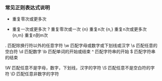 ### 常见正则表达式说明

*	重复零次或更多次
+	重复一次或更多次
?	重复零次或一次
{n}	重复n次
{n,}	重复n次或更多次
{n,m}	重复n到m次

.	匹配除换行符以外的任意字符
\w	匹配字母或数字或下划线或汉字
\s	匹配任意的空白符
\d	匹配数字
\b	匹配单词的开始或结束
^	匹配字符串的开始
$	匹配字符串的结束

\W	匹配任意不是字母，数字，下划线，汉字的字符
\S	匹配任意不是空白符的字符
\D	匹配任意非数字的字符
